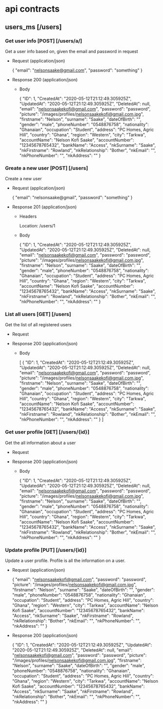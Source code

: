 # api contracts 

## users_ms [/users]

### Get user info [POST] [/users/a/]

Get a user info based on, given the email and password in request

+ Request (application/json)

	{
		"email": "nelsonsaake@gmail.com",
		"password": "something"
	}

+ Response 200 (application/json)

    + Body

		{
			"ID": 1,
			"CreatedAt": "2020-05-12T21:12:49.305925Z",
			"UpdatedAt": "2020-05-12T21:12:49.305925Z",
			"DeletedAt": null,
			"email": "nelsonsaakekofi@gmail.com",
			"password": "password",
			"picture": "/images/profiles/nelsonsaakekofi@gmail.com.jpg",
			"firstname": "Nelson",
			"surname": "Saake",
			"dateOfBirth": "",
			"gender": "male",
			"phoneNumber": "0548876758",
			"nationality": "Ghanaian",
			"occupation": "Student",
			"address": "PC Homes, Agric Hill",
			"country": "Ghana",
			"region": "Western",
			"city": "Tarkwa",
			"accountName": "Nelson Kofi Saake",
			"accountNumber": "12345678765432",
			"bankName": "Access",
			"nkSurname": "Saake",
			"nkFirstname": "Rowland",
			"nkRelationship": "Bother",
			"nkEmail": "",
			"nkPhoneNumber": "",
			"nkAddress": ""
		}


### Greate a new user [POST] [/users]

Create a new user

+ Request (application/json)

	{
		"email": "nelsonsaake@gmail",
		"password": "something"
	}
	
+ Response 201 (application/json)


    + Headers

        Location: /users/1
		   
	+ Body
		
		{
			"ID": 1,
			"CreatedAt": "2020-05-12T21:12:49.305925Z",
			"UpdatedAt": "2020-05-12T21:12:49.305925Z",
			"DeletedAt": null,
			"email": "nelsonsaakekofi@gmail.com",
			"password": "password",
			"picture": "/images/profiles/nelsonsaakekofi@gmail.com.jpg",
			"firstname": "Nelson",
			"surname": "Saake",
			"dateOfBirth": "",
			"gender": "male",
			"phoneNumber": "0548876758",
			"nationality": "Ghanaian",
			"occupation": "Student",
			"address": "PC Homes, Agric Hill",
			"country": "Ghana",
			"region": "Western",
			"city": "Tarkwa",
			"accountName": "Nelson Kofi Saake",
			"accountNumber": "12345678765432",
			"bankName": "Access",
			"nkSurname": "Saake",
			"nkFirstname": "Rowland",
			"nkRelationship": "Bother",
			"nkEmail": "",
			"nkPhoneNumber": "",
			"nkAddress": ""
		}
		  
### List all users [GET] [/users]
		
Get the list of all registered users
		
+ Request 

+ Response 200 (application/json)

	+ Body	
	
		[
		  {
			"ID": 1,
			"CreatedAt": "2020-05-12T21:12:49.305925Z",
			"UpdatedAt": "2020-05-12T21:12:49.305925Z",
			"DeletedAt": null,
			"email": "nelsonsaakekofi@gmail.com",
			"password": "password",
			"picture": "/images/profiles/nelsonsaakekofi@gmail.com.jpg",
			"firstname": "Nelson",
			"surname": "Saake",
			"dateOfBirth": "",
			"gender": "male",
			"phoneNumber": "0548876758",
			"nationality": "Ghanaian",
			"occupation": "Student",
			"address": "PC Homes, Agric Hill",
			"country": "Ghana",
			"region": "Western",
			"city": "Tarkwa",
			"accountName": "Nelson Kofi Saake",
			"accountNumber": "12345678765432",
			"bankName": "Access",
			"nkSurname": "Saake",
			"nkFirstname": "Rowland",
			"nkRelationship": "Bother",
			"nkEmail": "",
			"nkPhoneNumber": "",
			"nkAddress": ""
		  }
		]

### Get user profile [GET] [/users/{id}]

Get the all information about a user

+ Request

+ Response 200 (application/json)

	+ Body
	
		{
			"ID": 1,
			"CreatedAt": "2020-05-12T21:12:49.305925Z",
			"UpdatedAt": "2020-05-12T21:12:49.305925Z",
			"DeletedAt": null,
			"email": "nelsonsaakekofi@gmail.com",
			"password": "password",
			"picture": "/images/profiles/nelsonsaakekofi@gmail.com.jpg",
			"firstname": "Nelson",
			"surname": "Saake",
			"dateOfBirth": "",
			"gender": "male",
			"phoneNumber": "0548876758",
			"nationality": "Ghanaian",
			"occupation": "Student",
			"address": "PC Homes, Agric Hill",
			"country": "Ghana",
			"region": "Western",
			"city": "Tarkwa",
			"accountName": "Nelson Kofi Saake",
			"accountNumber": "12345678765432",
			"bankName": "Access",
			"nkSurname": "Saake",
			"nkFirstname": "Rowland",
			"nkRelationship": "Bother",
			"nkEmail": "",
			"nkPhoneNumber": "",
			"nkAddress": ""
		}
		
### Update profile [PUT] [/users/{id}]
		
Update a user profile. Profile is all the information on a user.

+ Request (application/json)

	{
		"email": "nelsonsaakekofi@gmail.com",
		"password": "password",
		"picture": "/images/profiles/nelsonsaakekofi@gmail.com.jpg",
		"firstname": "Nelson",
		"surname": "Saake",
		"dateOfBirth": "",
		"gender": "male",
		"phoneNumber": "0548876758",
		"nationality": "Ghanaian",
		"occupation": "Student",
		"address": "PC Homes, Agric Hill",
		"country": "Ghana",
		"region": "Western",
		"city": "Tarkwa",
		"accountName": "Nelson Kofi Saake",
		"accountNumber": "12345678765432",
		"bankName": "Access",
		"nkSurname": "Saake",
		"nkFirstname": "Rowland",
		"nkRelationship": "Bother",
		"nkEmail": "",
		"nkPhoneNumber": "",
		"nkAddress": ""
	}

+ Response 200 (application/json)
		
	{
		"ID": 1,
		"CreatedAt": "2020-05-12T21:12:49.305925Z",
		"UpdatedAt": "2020-05-12T21:12:49.305925Z",
		"DeletedAt": null,
		"email": "nelsonsaakekofi@gmail.com",
		"password": "password",
		"picture": "/images/profiles/nelsonsaakekofi@gmail.com.jpg",
		"firstname": "Nelson",
		"surname": "Saake",
		"dateOfBirth": "",
		"gender": "male",
		"phoneNumber": "0548876758",
		"nationality": "Ghanaian",
		"occupation": "Student",
		"address": "PC Homes, Agric Hill",
		"country": "Ghana",
		"region": "Western",
		"city": "Tarkwa",
		"accountName": "Nelson Kofi Saake",
		"accountNumber": "12345678765432",
		"bankName": "Access",
		"nkSurname": "Saake",
		"nkFirstname": "Rowland",
		"nkRelationship": "Bother",
		"nkEmail": "",
		"nkPhoneNumber": "",
		"nkAddress": ""
	}
		
		
		
		
		
		
		
		
		